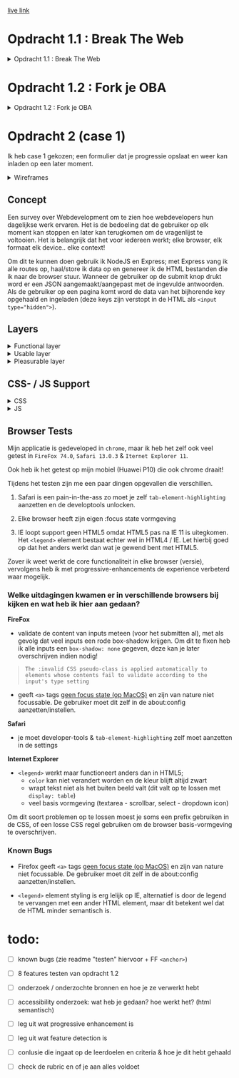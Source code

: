 [live link](https://webdev-questionnaire.herokuapp.com/)

# Opdracht 1.1 : Break The Web

<details><summary>Opdracht 1.1 : Break The Web</summary>
	
## Afbeeldingen uitzetten

>Deze kan je disabelen in chrome settings > site settings > images

https://www.baasenbaas.nl/

* Navigatie bar werkt niet meer op Baas & Baas, de navigatie items/text zijn er wel maar hebben dezelfde kleur als de achtergrond
* Logos laden niet
* Background-images werken niet p -> sommige websites gebruiken heel veel background-images ter decoratie met tekst daarover heen, deze tekst is soms niet meer leesbaar als de background-image weg is omdat de tekst dan dezelfde kleur heeft als de background-color. Een oplossing hiervoor is om de container ook een background-color te geven (wanneer images uitstaan en de background image niet geladen word kan word de background color zichtbaar en kan je de tekst alsnog lezen)
* Images missen, dit kan ervoor zorgend dat de pagina een awkward layout heeft. Een oplossing hiervoor zou om images in een container te zetten en de container een background-color te geven. Op deze manier ziet de gebruiker alsnog de skeleton UI en blijft de layout intact.
* Als een pagina bestaat uit alleen maar images en deze ontbreken dan heb je eigenlijk een lege pagina met een header en een footer. Het is niet duidelijk waarvoor de pagina bedoeld is

https://esportsgamearena.nl/

* Videos worden niet geblocked 
* `<i>` tags werken wel met unicode karakters dus het is mogelijk om “images” na te maken (zie hieronder)
￼
* Grote lege ruimtes waar images moeten zijn, vaak heb je eerst niet door dat er een image moet komen omdat er niet zo’n “image not loaded” icon komt. Dit heeft te maken met dat het background images zijn en die laten niet zo’n icon zien.
* Sommige pagina’s werken 100%, sommige pagina’s zijn totaal niet te gebruiken (bv de kalender => deze gebruikt veel images die allemaal niet laden & de tekst heeft dezelfde achtergrond kleur als de tekst waardoor deze niet meer te lezen valt)
* Kleine images ter decoratie voor tekst in buttons mist

http://grandcafedezaak.nl/home.html

* Grote witruimtes waar grote plaatjes horen te staan
* Layout misvormd maar wel bruikbaar

https://www.cmd-amsterdam.nl/

* Videos doen het 
* Gebruikt backgroundcolors waardoor de layout intact blijft
* Sommige pagina’s hebben alleen een foto waardoor de hele pagina niet meer te gebruiken valt
* Favicon.png doen het wel -> komt waarhschijnlijk omdat dit in een <link> tag staat in de <head>



## LocalStorage uitzetten (hierbij staan cookies ook uit)
>Deze kan je disabelen in chrome settings > site settings > cookies

het valt op dat sommige websites een error krijgen hierdoor: "Failed to read the 'localStorage' property from 'Window': Access is denied for this document." de websites checken waarschijnlijk of localStorage leeg is of niet. maar er word niet gecheckt of ze toestemming hebben tot de localStorage. de website kan de localStorage niet eens accessen en kan dus ook niet checken of deze leeg is.

ik denk dat de browser onderwater kijkt of je toegang hebt tot hun localStorage database

het is dus slim om eerst te checken of je toegang hebt tot localStorage voordat je deze probeert te accessen

https://www.reddit.com/r/Monstercat/new/

* Op reddit ben ik uitgelogd -> Subreddit specific styling opties doen het niet meer

https://www.twitch.tv/

* Twitch gaat helemaal kapot en laat niks zien, de homepage kan niet eens laden

https://www.linkedin.com/feed/

* Linkedin logt je ook uit 

https://soundcloud.com/

* Soundcloud logt je uit

</details>

# Opdracht 1.2 : Fork je OBA

<details><summary>Opdracht 1.2 : Fork je OBA</summary>

>Onderzochte website: https://isirthijs.github.io/project-1-1920


## Geteste Features 

* Afbeeldingen uitzetten
	* De browser prevent websites van images laten zien (dmv `<img>` & `background-image`?)
* Custom Fonts uitzetten
	* De browser prevent websites van custom fonts laten zien (dmv extensions; `.woff`, `.toff`, `,otf` etc?)
* Kleur uitzetten & Kleurenblindheid instellen
	* Er zijn vele soorten kleurenblindheid en het is eigenlijk onmogelijk om je website er mooi uit te laten zien voor alle verschillende soorten kleurenblindheid. Wel kan je ervoor zorgen dat mensen je content kunnen lezen dmv contrast.
* Muis/Trackpad uitzetten
	* De OS prevent websites van de trackpad gebruiken, kan je zonder een muis (goed) door de website navigeren?
* Throttle internet (slow internet)
	* Hoe ziet jouw website eruit als files langzamer/niet ingeladen worden?
* Javascript uitzetten
	* Hoe ziet jouw website eruit als de JS file niet geaccessed kan worden?
* Cookies uitzetten
	* Hoe ziet jouw website eruit als de cookies niet geaccessed kunnen worden?
* localStorage uitzetten
	* Hoe ziet jouw website eruit als de localStorage niet geaccessed kan worden?






## Devices

<details><summary>Huawei Ascend Y300</summary>

Device : Huawei Ascend Y300

Browser : Android Browser 

OS : | running Android 4.1.1

>UA : Mozilla/5.0 (Linux; U; Android 4.1.1; nl-nl; HUAWEI Y300-0100 Build/HuaweiY300-0100) AppleWebKit/534.30 (KHTML, like Gecko) Version/4.0 Mobile Safari/534.30


Het onderzoeken van dit toestel is niet gelukt, want we konden geen verbinding maken met de website zelf. De website staat gehost op `github-pages`; Wanneer we op google op github zochten kregen we gewoon resultaten dus het lag niet aan de internet-verbinding. Maar als we dan op een link naar github klikte dan kregen we een melding/pop-up: `could not connect with secure server`. Vervolgens werd je herleid naar de google-search pagina.

We hebben dit probleem niet kunnen verhelpen en uiteindelijk is het niet opgelost.

</details>



<details><summary>Apple iPod Touch</summary>

Device : Apple iPod Touch

Browser : Safari 

OS : running iOS 5.0.1

>UA : Mozilla/5.0 (iPod; CPU iPhone OS 5_0_1 like MacOS X) AppleWebKit/534.46 (KHTML, like Gecko) Version/5.1 Mobile/9A405 Safari/7534.48.3


Het onderzoeken van dit toestel is niet gelukt, want we konden geen verbinding maken met de website zelf. De website staat gehost op `github-pages`; Wanneer we op google op github zochten kregen we gewoon resultaten dus het lag niet aan de internet-verbinding. Maar als we dan op een link naar github klikte dan kregen we een melding/pop-up: `could not connect with secure server`. Vervolgens werd je herleid naar de google-search pagina.

We hebben dit probleem niet kunnen verhelpen en uiteindelijk is het niet opgelost.

</details>



<details><summary>Windows RT 8.1</summary>

Device : Windows RT 8.1

Browser : Internet Explorer 11.0

OS : Windows 

>UA : Mozilla/5.0 (Windows NT 6.3; ARM; Trident/7.0; Touch; .MET4.OE; NET4.OC; Tablet PC 2.0; rv:11:0) like Gecko 


Bij het onderzoeken van de website kwamen we al snel achter een probleem; JS ES6 modules worden niet gesupport in IE 11.0! In de JS code worden meteen als eerste de verschillende modules geimporteerd, dit betekent dat het bij de eerste regel JS al fout gaat.

![image](https://user-images.githubusercontent.com/45405413/76567512-32a5c300-64af-11ea-8c67-7805d40f4469.png)

</details>






## Browsers & Problemen die voorkwamen

<details><summary>Chrome</summary>

Browser (version) : Chrome 80

Device : macOS Catalina 10.15

>UA : Mozilla/5.0 (Macintosh; Intel Mac OS X 10_15_1) AppleWebKit/537.36 (KHTML, like Gecko) Chrome/80.0.3987.132 Safari/537.36

**Afbeeldingen uitzetten**

Mijn OBA website heeft bijna afbeeldingen; alleen een logo & custom checkbox indicators. Deze zijn allemaal weg. De inputs zijn nog steeds te gebruiken omdat de `:checked` state een zwaardere `font-weight` heeft, dit verschil is moeilijk te zien en valt niet op maar is in theorie functioneel. 

De loading state bevat ook een plaatje maar dit zijn HTML elementen die vormgegeven zijn en zijn dus nog zichtbaar!

**Custom Fonts uitzetten**

>Er worden geen custom fonts gebruikt op mijn website; verder zijn er fallbacks voor alle fonts (Arial, Helvetica, sans-serif)

**Kleur uitzetten & Kleurblindheid**

OBA heeft weinig kleur, eigenlijk gebruikt het grotendeels wit & zwart met af en toe een beetje rood. Dit kleurenpalet maakt voor een goed contrast.

Om ervoor te zorgen dat de website te gebruiken is voor mensen met kleurenblindheid moet het contrast goed zijn; ik heb een test gedaan op https://color.a11y.com/Contrast/

>Congratulations

>No automated color contrast issues found on the webpage tested

**Muis/Trackpad uitzetten**

Je kan de volledige website door navigeren met `tab`; het enige probleem is dat er geen visuele feedback is omdat `*:focus { outline: none; }` in de CSS staat. Verder is de setup zo gemaakt dat het over de oude content geplaatst is met een `z-index`, de oude content is echter nogsteeds toegankelijk dmv `tab` dit betekent dat de gebruiker dus al naar pagina's kan navigeren door de header te gebruiken met `tab`.

**Throttle internet (slow internet)**

Internet throttling (slow 3G) valt niet echt op op mijn OBA website, wanneer de data geladen moet worden is er een loading state te zien. Het enige effect is dat het wat langer kan duren om de data te `fetchen`. Alle JS die er is om user-input te verwerken/events te handelen, er gaat dus niks kapot omdat de user deze `addEventListeners` pas kan triggeren wanneer de content geladen is.

**Javascript uitzetten**

Wanneer JS uitstaat kan de gebruiker alleen de header zien/gebruiken. Deze heeft echter niet veel nut omdat de content van de pagina's geladen (& gemaakt) word in JS. Dit betekent dat de website niet te gebruiken is zonder JS op het moment.

**Cookies uitzetten**

>Er worden geen cookies gebruikt op mijn website

**localStorage uitzetten**

Als localStorage uitstaat gaat de gehele website kapot, dit heeft te maken met het feit dat er geen check is of de website `access` heeft tot de localStorage. Dit betekent dat er een error ontstaat en dat JS stopt.

>Uncaught DOMException: Failed to read the 'localStorage' property from 'Window': Access is denied for this document.

</details>





<details><summary>Firefox</summary>

Browser (version) : Firefox 74.0

Device : macOS Catalina 10.15

>UA : Mozilla/5.0 (Macintosh; Intel Mac OS X 10.15; rv:74.0) Gecko/20100101 Firefox/74.0


**Afbeeldingen uitzetten**

Mijn OBA website heeft bijna afbeeldingen; alleen een logo & custom checkbox indicators. Deze zijn allemaal weg. De inputs zijn nog steeds te gebruiken omdat de `:checked` state een zwaardere `font-weight` heeft, dit verschil is moeilijk te zien en valt niet op maar is in theorie functioneel. 

De loading state bevat ook een plaatje maar dit zijn HTML elementen die vormgegeven zijn en zijn dus nog zichtbaar!

**Custom Fonts uitzetten**

>Er worden geen custom fonts gebruikt op mijn website; verder zijn er fallbacks voor alle fonts (Arial, Helvetica, sans-serif)

**Kleur uitzetten & Kleurblindheid**

OBA heeft weinig kleur, eigenlijk gebruikt het grotendeels wit & zwart met af en toe een beetje rood. Dit kleurenpalet maakt voor een goed contrast.

Om ervoor te zorgen dat de website te gebruiken is voor mensen met kleurenblindheid moet het contrast goed zijn; ik heb een test gedaan op https://color.a11y.com/Contrast/

>Congratulations

>No automated color contrast issues found on the webpage tested

**Muis/Trackpad uitzetten**

In Firefox kan je niet door de website navigeren, alles is kapot qua navigatie; header navigatie links, inputs & anchors zijn allemaal niet tabbaar. 

**Throttle internet (slow internet)**

Internet throttling (regular 2G) is niet hinderend, de website is snel en alles laad alsnog bijna instantly. Het enige waarbij het te merken is dat wanneer je de pagina refreshed het een seconde duurt voordat die opnieuw JS uitvoert. (dit is te zien omdat je de pagina opnieuw gegenerate ziet worden wanneer de JS ingeladen is!)

**Javascript uitzetten**

Wanneer JS uitstaat kan de gebruiker alleen de header zien/gebruiken. Deze heeft echter niet veel nut omdat de content van de pagina's geladen (& gemaakt) word in JS. Dit betekent dat de website niet te gebruiken is zonder JS op het moment.

**Cookies uitzetten**

>Er worden geen cookies gebruikt op mijn website

**localStorage uitzetten**

Als localStorage uitstaat gaat de gehele website kapot, dit komt doordat de localStorage leeg is volgens de browser. Het aparte hier is dat het zegt dat de localStorage leeg is; dit is raar omdat een lege localStorage opgevangen word in JS en dan word de data aangemaakt in JS en vervolgens in localStorage gezet.  

>TypeError: localStorage is null


</details>



<details><summary>Safari</summary>

Browser (version) : Safari 13.0.3

Device : macOS Catalina 10.15

>UA : Mozilla/5.0 (Macintosh; Intel Mac OS X 10_15_1) AppleWebKit/605.1.15 (KHTML, like Gecko) Version/13.0.3 Safari/605.1.15


**De iconen input-konden niet geladen worden op safari**

>Failed to load resource: the server responded with a status of 404 () https://isirthijs.github.io/assets/icons/book_closed.svg

**Afbeeldingen uitzetten**

Icons laden niet (maar dat was ook al zo zonder de `disable images`), het logo in de header word wel geshowed. Dit is raar want dat is een `<img>` tag en ik had verwacht dat deze niet zichtbaar zou zijn.

(uitgezet in: Develop > disable images)

**Custom Fonts uitzetten**

>Er worden geen custom fonts gebruikt op mijn website; verder zijn er fallbacks voor alle fonts (Arial, Helvetica, sans-serif)

**Kleur uitzetten & Kleurblindheid**

OBA heeft weinig kleur, eigenlijk gebruikt het grotendeels wit & zwart met af en toe een beetje rood. Dit kleurenpalet maakt voor een goed contrast.

Om ervoor te zorgen dat de website te gebruiken is voor mensen met kleurenblindheid moet het contrast goed zijn; ik heb een test gedaan op https://color.a11y.com/Contrast/

>Congratulations

>No automated color contrast issues found on the webpage tested

**Muis/Trackpad uitzetten**

Website werkt niet, het enige in wat focus kan krijgen is de safari zoekbalk. Alle elementen worden genegeerd.

**Throttle internet (slow internet)**

- Niet mogelijk zonder een extern programma te installeren (hypothese: waarschijnlijk gebeurd hetzelfde als bij chrome & firefox)

**Javascript uitzetten**

Wanneer JS uitstaat kan de gebruiker alleen de header zien/gebruiken. Deze heeft echter niet veel nut omdat de content van de pagina's geladen (& gemaakt) word in JS. Dit betekent dat de website niet te gebruiken is zonder JS op het moment.

**Cookies uitzetten**

>Er worden geen cookies gebruikt op mijn website

**localStorage uitzetten**

Wanneer localStorage uitstaat gaat de hele website kapot. Hetzelfde gebeurd er als bij chrome en firefox alleen deze keer weer met een andere error!

>SecurityError: The operation is insecure.

</details>






## Browser Feature : Theorieën, Bevindingen & Oplossingen

<details><summary>Afbeeldingen uitzetten</summary>

Afbeeldingen laden niet -> maar sommige formaten kunnen wel geladen worden.

Zo worden de volgende elementen NIET weergegeven:
* `<img>`
* `background-image`

Maar worden de volgende elementen WEL weergegeven:
* `<video>`
* favicons (zelfs als .png ipv .ico)
* `<picture>`
* unicode karakters 
* `<svg>`

Ik denk dat de browser niet kijkt naar file extension maar kijkt naar de tag/property names en deze automatisch blokkeert.

Een van de grootste problemen is dat zonder images de layouts van websites kapot gaan & er veel image reflow plaats vind. Ook zijn er veel `background-images` voor decoratieve doeleinden. Als je een witte body background-color hebt met een donkere background-image met daarover weer witte tekst dan kan je de witte tekst niet lezen omdat deze nu op de witte achtergrond staat.

Deze problemen zijn allemaal voorkombaar; gebruik een skeleton UI om image reflow te voorkomen en je layout intact te houden. Geef naast een background-image ook een background-color op. Door een background-color te gebruiken valt de tekst niet meer weg.

Verder kan je dus ook door allemaal andere tags te gebruiken images na doen; kleine iconen hoeven niet perse `<img>` te zijn maar kunnen ook `<i>` (fontawesome) of unicode karakters zijn die gestyled zijn om op een image te lijken.


</details>



<details><summary>Custom Fonts uitzetten</summary>

Custom Fonts laden niet -> de browser gebruikt fallbacks.

Ik denk dat de browser kijkt naar de extensions en op deze manier bepaald welke files er niet geladen mogen worden (`.woff`, `.toff`, `.otf` etc.)

Het kan ervoor zorgen dat de website voor een splitseconde geen tekst laat zien omdat de browser probeert het custom font te laden.

Verder heeft het niet echt een super grote impact voor de meeste websites. Bijna alle websites op het web gebruiken fallbacks en het is een commenly-used best-practice. Wel kan het ervoor zorgen dat de website er minder mooi uitziet omdat de fallback fonts minder goed samen gaan met het design.

Als oplossing kan je font-display gebruiken om de browser eerst een fallback font te laten zien terwijl het custom font word ingeladen. 

</details>


<details><summary>Kleur uitzetten & Kleurenblindheid instellen</summary>

Kleurenblindheid is een veel voorkomend probleem wat ervoor kan zorgen dat mensen sommige kleuren niet goed kunnen zien/als andere kleuren zien.

Het grootste probleem met kleurenblindheid is dat er soms bijna geen sprake is van contrast omdat 2 kleuren heel erg op elkaar lijken. Dit kan ervoor zorgen dat de gebruiker sommige content niet ziet/kan lezen.

Om dit op te lossen moet je rekening houden met het design en het gebruikte kleurenpalet. Ook kan je zelf een functie schrijven die het gebruikte kleurenpalet kan aanpassen. 

</details>



<details><summary>Muis/Trackpad uitzetten</summary>

De muis & trackpad events triggeren geen functies 

Dit kan ervoor zorgen dat pagina's moeilijk/niet te gebruiken zijn, als de navigatie niet meer werkt kan de gebruiker ook meteen je website niet meer gebruiken.

Om dit te voorkomen moet je je HTML slim schrijven, hiermee kan je bijna alle problemen al oplossen. `a`, `button`, `input` & `textarea` tags zijn allemaal uit zichzelf focussable. Dit betekent dat ze focus kunnen krijgen. Alle elementen die focus kunnen krijgen kan je accessen/naar navigeren dmv `tab`. Want `tab` geeft focus aan het volgende element dat focussable is in de HTML volgorde -> als deze buiten de viewport staat word en automatisch naar gescrolled.

Verder kan je het ook nog beter accessable maken dmv JS functies die andere vormen van navigatie aanbieden.

</details>



<details><summary>Throttle internet</summary>

Internet is langzamer

Een langzame internet connectie / een internet verbinding die vaak wegvalt kan erg problematisch zijn. De internet verbinding word namelijk gebruikt om de CSS, images, JS, externe scripts & data op te halen / in te laden.

Als je internet verbinding echt te slecht is kan dit betekenen dat de files niet geladen worden. 

Als de files/assets wat later worden ingeladen dan betekent het meestal dat de website er even wat lelijker uitziet of dat deze voor een korte tijd nog niet interactief is.

Als de files/assets niet geladen worden dan kan dit betekenen dat de website niet te gebruiken valt.

Om dit te voorkomen zijn er een paar dingen die je kan doen; de meeste komen neer op nadenken over wat je website echt allemaal nodig heeft.
Heel veel websites zijn bedoeld om alleen maar informatie over te brengen. Dit kan je met HTML doen en daarvoor hoeft niet altijd perse JS geladen te worden. Verder moet je goed nadenken over wat je met JS doet, heel veel dingen die je in HTML kan doen worden vaak vervangen/gedaan in JS (denk bijvoorbeeld aan frameworks zoals React) dit kan ervoor zorgen dat functionaliteiten het niet doen die wel mogelijk zijn in alleen meet HTML.

</details>



<details><summary>Javascript uitzetten</summary>

Javascript uitzetten zorgt ervoor dat mijn OBA website niet meer functioneert. Alle content (opm de header na) word opgehaald/gemaakt in JS en vervolgens in de DOM gezet. Dit betekent dat zonder JS al deze content niet bestaat en je een lege pagina gerserved krijgt.

Al zou deze content in de HTML staan dan zouden waarschijnlijk veel interacties kapot zijn op de core-web interacties na (denk aan linken).

Om te voorkomen dat de website kapot gaat zonder Javascript kan je ervoor zorgen dat alle basis functionaliteiten mogelijk zijn met HTML & CSS. Vervolgens kan je de interacties verbeteren (progressive enhancement) als resourcse zoals JS enabled zijn. (of server-side renderen?)

</details>


<details><summary>Cookies uitzetten </summary>

Cookies worden veel gebruikt om gegevens op te slaan zoals user-profiles, log-ins & preferences. Zonder cookies zijn de websites die hier op relyen niet kapot maar wel minder gebruiks vriendelijk. Zo kan de gebruiker uitgelogd zijn of zijn custom styling opties (denk aan subreddits) weg zijn.

De website is vaak nog wel gebruikbaar, de browser onthoud alleen wat minder gegevens van je en dus moet je deze mogelijk opnieuw beantwoorden (inloggen).

Om dit te voorkomen kan je de gevevens opslaan in een database / localStorage ipv cookies maar dit brengt ook weer privacy/security risks en zijn het meestal niet waard.

</details>


<details><summary>localStorage uitzetten </summary>

localStorage word vaak gebruikt om data op te slaan zodat deze niet elke keer opnieuw opgehaald hoeft te worden.

Als je localStorage uitzet kan het zijn dat websites wat minder data hebben en deze moeten aanvullen. Dit zou betekenen dat de website resources moet laden en kan even duren. Websites kunnen echter ook nog verder kapot gaan -> veel websites handelen hun localStorage access check niet goed of hebben er geen een. Als dit niet goed afgehandeld word dan geeft de browser een error en loop het JS bestand vast.

Dit probleem valt te voorkomen door te kijken of je access hebt tot de localStorage; dit kan met een simpele check en is eigenlijk een hele basisch oplossing.

</details>




## Screenreader

Ik heb in de HTML het `lang` attribuut van **en** verandert naar **nl** zodat de nederlandee content ook voorgelezen word door een nederlandse stem. 

De overviewpagina is uitleesbaar, wel erg vervelend dat de elementen uitgelezen worden; zo krijg je elke keer te horen “heading level 4” etc. 

Ik weet niet of de mensen die screenreaders gebruiken het interessant vinden om te horen wat voor element de focus heeft maar als dat niet belangrijk is dan kan je dit misschien voorkomen door er een “aria” attribuut op te zetten.
Aan de andere kant kan ik me ook wel weer voorstellen dat mensen die screenreaders gebruiken willen weten dat het een titel of iets dergelijk is (blinde mensen).

Wanneer je letterlijk op de `<a>` hoverde werd alle content voorgelezen (wat de bedoeling is), maar als je over een van de child-nodes hoverde dan word alleen dat element voorgelezen. Met `tab` werkt dit dus erg goed, maar met de muis minder. Een manier om dit probleem te voorkomen kan misschoen `pointer-events: none` zijn. Op deze manier werkt de link nogsteeds en is alle content leesbaar terwijl het element geen hover-state heeft en dus niet een screenreader kan trigerren.

Verder viel het me op dat als in een `<a>` een `<h4>`, `<p>` & `<p>` bevat dat er geen pauzes tussen de elementen zitten. Er word rechtstreeks van element naar element gegaan; ik kan me voorstellen dat als je dit dagelijks gebruikt dat dit geen probleem is. Maar voor de personen bij wie het wel een probleem is valt dit probleem te verhelpen; er moeten `.` achter de zinnen gezet worden zodat de screenreader een korte pauze neemt tussen de zinnen.


De profielpagina werkt ook normaal, echter kan ik de `<input>` niet laten voorlezen door de screenreader, dit zo mogelijk zijn met `aria-label`.

</details>





# Opdracht 2 (case 1)

Ik heb case 1 gekozen; een formulier dat je progressie opslaat en weer kan inladen op een later moment.

<details><summary>Wireframes</summary>

### Identificatie
![Screenshot 2020-03-18 at 13 50 54](https://user-images.githubusercontent.com/45405413/76962466-943ab700-691f-11ea-96e9-ca31ef15ef88.png)

### Gegevens
![Screenshot 2020-03-18 at 13 51 05](https://user-images.githubusercontent.com/45405413/76962469-956be400-691f-11ea-9554-3bcfce88739b.png)

### Favorieten
![Screenshot 2020-03-18 at 13 51 13](https://user-images.githubusercontent.com/45405413/76962470-96047a80-691f-11ea-8032-04b45d827dab.png)


### Open Vragen
![Screenshot 2020-03-18 at 13 51 19](https://user-images.githubusercontent.com/45405413/76962472-969d1100-691f-11ea-90f5-2d73ae307c68.png)

</details>

## Concept

Een survey over Webdevelopment om te zien hoe webdevelopers hun dagelijkse werk ervaren. Het is de bedoeling dat de gebruiker op elk moment kan stoppen en later kan terugkomen om de vragenlijst te voltooien. Het is belangrijk dat het voor iedereen werkt; elke browser, elk formaat elk device.. elke context!

Om dit te kunnen doen gebruik ik NodeJS en Express; met Express vang ik alle routes op, haal/store ik data op en genereer ik de HTML bestanden die ik naar de browser stuur. Wanneer de gebruiker op de submit knop drukt word er een JSON aangemaakt/aangepast met de ingevulde antwoorden. Als de gebruiker op een pagina komt word de data van het bijhorende key opgehaald en ingeladen (deze keys zijn verstopt in de HTML als `<input type="hidden">`).

## Layers

<details><summary>Functional layer</summary>

>De applicatie werkt / de core function is uit te voeren (formulier gegevens worden opgeslagen, op een later moment kan de gebruiker het formulier afmaken)

In de functional laag is het belangrijk dat de applicatie werkt, er zijn heel weinig mensen die alleen maar deze laag te zien krijgen maar voor hun moet het ook werken.

De functional laag bestaat uit alleen maar HTML en logica op de server. De server maakt de HTML met de data die het heeft. 

![image](https://user-images.githubusercontent.com/45405413/77962177-679d7c80-72db-11ea-8f12-08b75e297246.png)

Elk formulier bevat een `<input type="submit">` knop; wanneer de gebruiker hierop klikt worden alle elementen die een input `required` hebben gevalideerd, als elk deze validatie succesvol haalt dan word het formulier verzonden naar de server met de ingvulde waardes. Alles waardes worden in een JSON file opgeslagen die later weer opgehaald kan worden.

Ingevulde waardes kunnen dus opgeslagen worden om opgehaald te worden wanneer de gebruiker de sessie wilt afronden op een later moment, de informatie word echter alleen maar opgeslagen als de volledige pagina ingevuld is en de validatie succesvol heeft gehaald.

>"informatie word echter alleen maar opgeslagen als de volledige pagina ingevuld is en de validatie succesvol heeft gehaald."

</details>





<details><summary>Usable layer</summary>

>De applicatie is goed te gebruiken, ziet er mooi uit en heeft een logische flow, de UI spreekt voor zich en is intuïtief 

In de Usable laag willen we de applicatie wat minder robuust maken om te gebruiken; het moet de gebruiker duidelijk zijn wat er moet gebeuren, er moet feedback naar de gebruiker zijn & de applicatie moet over het algemeen goed bruikbaar zijn.

<h2>Styling</h2>

Om de applicatie fijner te maken moet er styling worden toegepast, dit helpt met duidelijk maken 
van flow, het formulier responsive te maken, feedback naar de gebruiker geven en overal maakt het leuker om in te vullen. 

Er is gebruik gemaakt van 3 kleuren, deze zijn gekozen omdat ze er visueel mooi uit zien, maar ook omdat ze een goed contrast vormen en goed duidelijk zijn.

Door middel van states kan je de gebruiker duidelijk maken wat bepaalde elementen doen en de app meer intuïtief maken; als een element visueel verandert wanneer de gebruiker erover heen hovert dan suggereert dit dat dat het element interactief is.

Ook kan je op deze manier goed duidelijk maken welk element momenteel de focus heeft, dit helpt mensen met een handicap die bijvoorbeeld geen muis kunnen gebruiken en puur emt `tab` door je website navigeren.

<h2>LocalStorage</h2>

<details><summary>localStorage Detection</summary>

Voordat je de app kan verbeteren met localStorage moet je kijken of de browser localStorage ondersteunt en of de browser toegang heeft tot de localStorage!

In de onderstaande snippet check ik of localStorage ondersteunt word en beschikbaar is:

```javascript
/* Best way to detect if localStorage is supported & available (taken from MDN: 
	https://developer.mozilla.org/en-US/docs/Web/API/Web_Storage_API/Using_the_Web_Storage_API#Testing_for_availability) */
function localStorageAvailable() {
	let storage
	try {
		storage = window['localStorage']
		const x = '__storage_test__'
		storage.setItem(x, x)
		storage.removeItem(x)
		return true;
	} catch (err) {
		return err instanceof DOMException && (
				// everything except Firefox
				err.code === 22 ||
				// Firefox
				err.code === 1014 ||
				// test name field too, because code might not be present
				// everything except Firefox
				err.name === 'QuotaExceededError' ||
				// Firefox
				err.name === 'NS_ERROR_DOM_QUOTA_REACHED') &&
			// acknowledge QuotaExceededError only if there's something already stored
			(storage && storage.length !== 0)
	}
}
```

>Snippet is afkomstig van [hier (MDN).](https://developer.mozilla.org/en-US/docs/Web/API/Web_Storage_API/Using_the_Web_Storage_API#Testing_for_availability)

</details>

Als localStorage gebruikt kan worden zijn er meerdere vormen van enhancements:
<ul>
	<li>Key suggestions</li>
	<li>Saving individual inputs</li>
	<li>Filling in saved anwsers</li>
</ul>

<h2>Key suggestions</h2>

Wanneer de gebruiker op de eerste pagina komt kan hij of een nieuwe sessie starten OF een key invullen van een voorgaande sessie om die af te maken. Dat ziet er als volgt uit:

![image](https://user-images.githubusercontent.com/45405413/77962152-59e7f700-72db-11ea-906b-228ffafe6d4e.png)

Wanneer localStorage gebruikt kan worden laat het suggesties zien; alle keys die in localStorage opgeslagen zijn worden als suggesties weergegeven. Dit ziet er als volgt uit:

![image](https://user-images.githubusercontent.com/45405413/77962366-bea35180-72db-11ea-9a1e-f94c2fb0dfcf.png)

Als de gebruiker over een van de suggesties hovert word de placeholder text van de input de key; dit suggereert dat je de keys kan invullen in de input.

In alle browsers behalve IE werken `append()` & het `keyup` event hetzelfde; als deze features beschikbaar zijn dan worden er dan 2 extra features aangeboden. 

```js
//Check of append() ondersteunt word
if ('append' in document && typeof document.body['append'] === 'function') {}
```


Zo zijn alle key-suggesties inputs met een `readonly` attribute, dit betekent dat de text met JS geselecteerd kan worden; op deze manier hoeft de gebruiker het niet handmatig te selecteren maar alleen maar `copy + c` te doen. Dit betekent ook dat de key-suggesties focussable zijn en dat gebruikers er met `tab` doorheen kunnen navigeren zonder een muis te gebruiken.

Er komt ook een popup naast de key-suggestion, in de popup staat dat je op `space` kan drukken om de sessie met deze key op te starten zonder dat je hem zelf hoeft over te typen in de input! 

Foto van popup:

![image](https://user-images.githubusercontent.com/45405413/77962668-4f7a2d00-72dc-11ea-958b-7fc731039fbc.png)

Deze kleine toevoegingen maken het fijner voor de gebruiker om de app te gebruiken.

Als localStorage niet bruikbaar is word er een message weergegeven om de gebruiker te laten weten dat het belangrijk is om je `key` te onthouden!

![image](https://user-images.githubusercontent.com/45405413/77963854-64f05680-72de-11ea-8408-8225450e1552.png)


<h2>Saving individual inputs</h2>

Als localStorage bruikbaar is kunnen we deze inzetten om meer antwoorden te onthouden, momenteel worden de antwoorden alleen opgeslagen in de backend wat alleen gebeurt als de gebruiker van pagina naar pagina navigeert.

Met JS word er naar elke input geluisterd, elke keer als de gebruiker iets typed word er in JS een `debounce` functie afgevuurd; deze kijkt of de gebruiker nog aan het typen is of dat hij uitgetypt is (debounce time: 250ms). Als de user niet typed binnen de debounce time dan word de data opgeslagen in een localStorage object. Dit object is identiek aan het object dat word bijgehouden bij op de server!

Op deze manier word elke keer dat de gebruiker iets typt het opgeslagen, op deze manier kan data constant up to date blijven en hoeft de gebruiker niet naar de volgende pagina te navigeren om zijn progressie op te slaan.


<h2>Filling in saved anwsers</h2>

Wanneer de gebruiker verder wil gaan met een eerder gestarte sessie dan bepaalt de server op welke pagina de gebruiker was gebleven, vervolgens word deze pagina aan de gebruiker gerserveerd). Vervolgens kickt localStorage clientside in; er word gekeken welke vragen er allemaal zijn op de huidige pagina, vervolgens word er gecheckt of van deze vragen er antwoorden in de localStorage opgeslagen zijn. Als dit het geval is dan worden deze antwoorden ingevuld in de input. 


<h2>Auto-select key</h2>

Wanneer de gebruiker een nieuwe sessie start krijg je als eerst een pagina te zien met je `key`. Als JS aanstaat word de `key` automatisch geselecteerd; hierdoor hoeft de gebruiker niet zelf de key te selecteren en kan jem makkelijker `copy + c` / kopieren. Ook dit is weer een input met een `raedonly` attribute zodat mensen er ook met `tab` kunnen komen.

![image](https://user-images.githubusercontent.com/45405413/77964811-088e3680-72e0-11ea-92dd-5a7cb4b4bdb3.png)


<h2>Formatting hints</h2>

Als JS aanstaat dan word er een additionele hint gegeven bij moeilijke inputs. Ik heb een input gebruikt die alleen nummers accepteert, omdat je leeftijd ook kan beantwoorden met "achttien" is het fijn om de gebruiker duidelijk te maken dat alleen nummers geaccepteerd worden.

![image](https://user-images.githubusercontent.com/45405413/77965207-d4674580-72e0-11ea-9897-2d4bad4cb23d.png)

<h2>Validation</h2>

Wanneer de gebruiker een formulier probeert te verzenden kijkt de browser of alle inputs met het `required` attribute ingevuld zijn in het gewenste formaat. Als dit niet het geval is krijgt de gebruiker een foutmelding te zien:

![image](https://user-images.githubusercontent.com/45405413/77965351-18f2e100-72e1-11ea-851e-d43d2ee747e7.png)

Als JS aanstaat word dit wat duidelijker gemaakt om de gebruiker te helpen, zo word er een error message weergegeven & worden de inputs die nog niet correct ingevuld zijn gehighlight.

De gebruiker krijgt een error message te zien om aan te geven dat het formulier nog niet helemaal goed ingevuld is:
<img src="https://user-images.githubusercontent.com/45405413/77965578-96b6ec80-72e1-11ea-92af-cc37b2d5ae21.png" height="600px">


Niet ingevulde inputs worden gehighlight om aan te geven dat het mis gaat bij deze inputs:
![image](https://user-images.githubusercontent.com/45405413/77965460-535c7e00-72e1-11ea-8f8c-c2a17b3ad02b.png)


</details>





<details><summary>Pleasurable layer</summary>

>De applicatie werkt super fijn, is vet en gaaf, prettig om te gebruiken. 

In de pleasurable laag probeer je de app leuk te maken, dit doe ik voornamelijk door animaties te gebruiken om de ervaring wat minder statisch te maken. Ook kunnen animaties dingen duidelijk maken aan de gebruiker.

<h2>Key Suggestions Animated</h2>

Zo worden de key-suggesties later ingeladen dan de rest van de content. Dit geeft aan dat ze belangrijk zijn, maar ook dat ze wat meer los staan van de overige content!

![key-suggestions animations](https://user-images.githubusercontent.com/45405413/77968192-f95eb700-72e6-11ea-8cde-48d71e9d2d5a.gif)


<h2>Page Transitions Animated</h2>

Ook de transities tussen pagina's zijn geanimeerd; titles sliden / faden van boven het beeld in, normale content slide / fade van onder het beeld in & belangrijke navigatie knoppen sliden / fade van rechs het beeld in.

>Deze kon ik niet opnemen omdat het van pagina naar pagina transitioneert => check hem zelf uit door de [demo link](https://webdev-questionnaire.herokuapp.com/) te volgen ;)

<h2>Required / Validation Animated</h2>

Wanneer de gebruiker naar de volgende pagina probeert te gaan en niet alle antwooorden ingevult zijn worden de inputs die nog ingevult moeten worden gehighlight. Deze hebben een rode border die pulseert tussen de normale blauwe kleur en rood. Op deze manier word de aandacht nog net wat meer getrokken naar die inputs!

![chrome-capture (2)](https://user-images.githubusercontent.com/45405413/77969084-30ce6300-72e9-11ea-8335-8310c3339b3c.gif)

</details>

## CSS- / JS Support 

<details><summary>CSS</summary>

Om ervoor te zorgen dat mijn CSS werkt in alle browsers heb ik ervoor gezorgd dat zonder nieuwere CSS properties de app er nogsteeds bruibaar en normaal uit ziet. 

Vervolgens heb ik de app mooier gemaakt door nieuwere properties te gebruiken, voor de meeste properties heb ik geen `@supports` gebruikt omdat het niet nodig is! Ik heb gebruik gemaakt van CSS-specificity; 

Door de properties in dezelfde selector direct onder elkaar te zetten word de laatste altijd gepakt, tenzij deze niet gesupport word; dan slaat de browser deze regel over en word de vorige gepakt.

```css
	#favorites input[type="text"] {
		width: 100%;
		width: calc(100% - 10px);
	}
```

>Dit is minder code en werkt goed, het is echter wel minder leesbaar dan een `@supports`

Met moeilijkere vormgeving-items heb ik wel een `@supports` gebruikt; zo check ik of `display: flex` gesupport word, als fex gesupport word dan gebruik ik:

```css
@supports (display: flex) {
	@media (min-width: 660px) {
		#backLinks {
			display: flex;
			justify-content: center;
		}

		#backLinks a {
			margin: 10px 30px;
		}
	}
}
```

als `flex` niet gesupport word dan slaat de browser alles binnen de `@supports` over en pakt hij deze styling

```css
a {
	margin-top: 10px;
	margin-right: 10px;
}
```

</details>

<details><summary>JS</summary>

In JS gebruik ik een aantal basis methods, functions etc. die nodig zijn om mijn JS uit te kunnen voeren, in het onderstaande snippet laat ik zien hoe ik hier op check;

```js
//Dit is de pre-babel JS file!

if (documentChecker() && documentBodyChecker() && documentObjectChecker()) {
	//browser support => do your stuff here
} 

function documentChecker() {
	const features = ['querySelectorAll', 'addEventListener', 'insertBefore']
	const checker = (feature) =>
		feature in document && typeof document.body[feature] === 'function'

	return features.every(checker)
}

function documentBodyChecker() {
	const features = ['setAttribute']
	const checker = (feature) =>
		feature in document.body && typeof document.body[feature] === 'function'

	return features.every(checker)
}

function documentObjectChecker() {
	const features = ['classList', 'nextSibling']
	const checker = (feature) =>
		feature in document.documentElement &&
		typeof document.body[feature] === 'object'

	return features.every(checker)
}
```

Dit soort basis features van JS staan in een checker omdat als je dit niet doet de browser een `error` gooit. Een error stopt je script en betekent dat de volgende JS lines niet uitgeoverd worden!

Met deze checker zou je de functies die niet deze methods/functions gebruiken nogesteeds kunnen uitvoeren in de `else` statement;

```js
if (documentChecker() && documentBodyChecker() && documentObjectChecker()) {
	//browser support => do your stuff here
} else {
	//you can still do the more basic stuff that is supported :)
}
```

Verder gebruik ik ook localStorage, hiervoor moet je ook kijken of de browser het ondersteunt en of de browser toegang heeft tot localStrage;

```js
if (localStorageAvailable()) {
	//LocalStorage is supported
} else {
	//localStorage is NOT supported
}

/* Best way to detect if localStorage is supported & available (taken from MDN: 
	https://developer.mozilla.org/en-US/docs/Web/API/Web_Storage_API/Using_the_Web_Storage_API#Testing_for_availability) */
function localStorageAvailable() {
	let storage
	try {
		storage = window['localStorage']
		const x = '__storage_test__'
		storage.setItem(x, x)
		storage.removeItem(x)
		return true;
	} catch (err) {
		return err instanceof DOMException && (
				// everything except Firefox
				err.code === 22 ||
				// Firefox
				err.code === 1014 ||
				// test name field too, because code might not be present
				// everything except Firefox
				err.name === 'QuotaExceededError' ||
				// Firefox
				err.name === 'NS_ERROR_DOM_QUOTA_REACHED') &&
			// acknowledge QuotaExceededError only if there's something already stored
			(storage && storage.length !== 0)
	}
}
```

>Nogmaals; al zou je niet voor localStorage checken en de browser zou bijvoorbeeld geen toegang hebben, dan zou je JS stoppen en kan de rest van je pagina misschien niet meer normaal functioneren!

</details>

## Browser Tests

Mijn applicatie is gedeveloped in `chrome`, maar ik heb het zelf ook veel getest in `FireFox 74.0`, `Safari 13.0.3` & `Iternet Explorer 11`.

Ook heb ik het getest op mijn mobiel (Huawei P10) die ook chrome draait!

Tijdens het testen zijn me een paar dingen opgevallen die verschillen.

1. Safari is een pain-in-the-ass zo moet je zelf `tab-element-highlighting` aanzetten en de developtools unlocken.

2. Elke browser heeft zijn eigen :focus state vormgeving

3. IE loopt support geen HTML5 omdat HTML5 pas na IE 11 is uitegkomen. Het `<legend>` element bestaat echter wel in HTML4 / IE. Let hierbij goed op dat het anders werkt dan wat je gewend bent met HTML5. 

Zover ik weet werkt de core functionaliteit in elke browser (versie), vervolgens heb ik met progressive-enhancements de experience verbeterd waar mogelijk. 

### Welke uitdagingen kwamen er in verschillende browsers bij kijken en wat heb ik hier aan gedaan?

**FireFox**

* validate de content van inputs meteen (voor het submitten al), met als gevolg dat veel inputs een rode box-shadow krijgen. Om dit te fixen heb ik alle inputs een `box-shadow: none` gegeven, deze kan je later overschrijven indien nodig!
>`The :invalid CSS pseudo-class is applied automatically to elements whose contents fail to validate according to the input's type setting`

* geeft `<a>` tags [geen focus state (op MacOS)](https://stackoverflow.com/questions/11704828/how-to-allow-keyboard-focus-of-links-in-firefox/11713537) en zijn van nature niet focussable. De gebruiker moet dit zelf in de about:config aanzetten/instellen. 


**Safari**

* je moet developer-tools & `tab-element-highlighting` zelf moet aanzetten in de settings

**Internet Explorer** 

* `<legend>` werkt maar functioneert anders dan in HTML5;
	* `color` kan niet verandert worden en de kleur blijft altijd zwart
	* wrapt tekst niet als het buiten beeld valt (dit valt op te lossen met `display: table`)
	* veel basis vormgeving (textarea - scrollbar, select - dropdown icon) 


Om dit soort problemen op te lossen moest je soms een prefix gebruiken in de CSS, of een losse CSS regel gebruiken om de browser basis-vormgeving te overschrijven.


### Known Bugs 

* Firefox geeft `<a>` tags [geen focus state (op MacOS)](https://stackoverflow.com/questions/11704828/how-to-allow-keyboard-focus-of-links-in-firefox/11713537) en zijn van nature niet focussable. De gebruiker moet dit zelf in de about:config aanzetten/instellen. 

* `<legend>` element styling is erg lelijk op IE, alternatief is door de legend te vervangen met een ander HTML element, maar dit betekent wel dat de HTML minder semantisch is.




# todo:

- [ ] known bugs (zie readme "testen" hiervoor + FF `<anchor>`)
- [ ] 8 features testen van opdracht 1.2
- [ ] onderzoek / onderzochte bronnen en hoe je ze verwerkt hebt
- [ ] accessibility onderzoek: wat heb je gedaan? hoe werkt het? (html semantisch)
- [ ] leg uit wat progressive enhancement is
- [ ] leg uit wat feature detection is
- [ ] conlusie die ingaat op de leerdoelen en criteria & hoe je dit hebt gehaald
- [ ] check de rubric en of je aan alles voldoet

